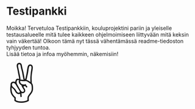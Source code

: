 # Testipankki

Moikka! Tervetuloa Testipankkiin, kouluprojektini pariin ja yleiselle testausalueelle mitä tulee kaikkeen ohjelmoimiseen liittyvään mitä keksin vain väkertää!
Olkoon tämä nyt tässä vähentämässä readme-tiedoston tyhjyyden tuntoa.
<br> Lisää tietoa ja infoa myöhemmin, näkemisiin! <br>
<span style='font-size:100px;'>&#9996;</span>
